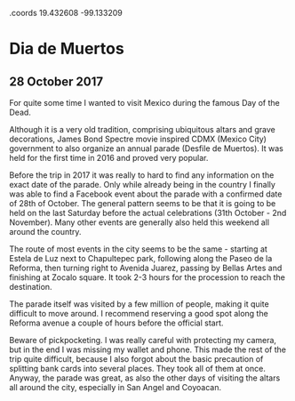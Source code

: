 .coords 19.432608 -99.133209

# Dia de Muertos
## 28 October 2017

For quite some time I wanted to visit Mexico during the famous Day of the Dead.

Although it is a very old tradition, comprising ubiquitous altars and grave decorations,
James Bond Spectre movie inspired CDMX (Mexico City) government to also organize an annual
parade (Desfile de Muertos). It was held for the first time in 2016 and proved very
popular. 

Before the trip in 2017 it was really to hard to find any information on the exact date of
the parade. Only while already being in the country I finally was able to find a Facebook 
event about the parade with a confirmed date of 28th of October. The general pattern seems
to be that it is going to be held on the last Saturday before the actual celebrations 
(31th October - 2nd November). Many other events are generally also held this weekend all around
the country.

The route of most events in the city seems to be the same - starting at Estela de Luz next to
Chapultepec park, following along the Paseo de la Reforma, then turning right to Avenida Juarez,
passing by Bellas Artes and finishing at Zocalo square. It took 2-3 hours for the procession
to reach the destination.

The parade itself was visited by a few million of people, making it quite difficult to move around.
I recommend reserving a good spot along the Reforma avenue a couple of hours before the official start.

Beware of pickpocketing. I was really careful with protecting my camera, but in the end I was 
missing my wallet and phone. This made the rest of the trip quite difficult, because I also
forgot about the basic precaution of splitting bank cards into several places. They took all of
them at once. Anyway, the parade was great, as also the other days of visiting the altars all around the 
city, especially in San Angel and Coyoacan.
